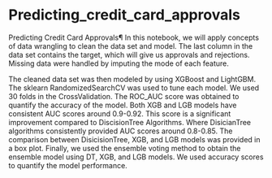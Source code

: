 # Predicting_credit_card_approvals

Predicting Credit Card Approvals¶
In this notebook, we will apply concepts of data wrangling to clean the data set and model. 
The last column in the data set contains the target, which will give us approvals and rejections. 
Missing data were handled by imputing the mode of each feature.

The cleaned data set was then modeled by using XGBoost and LightGBM. 
The sklearn RandomizedSearchCV was used to tune each model. 
We used 30 folds in the CrossValidation. The ROC_AUC score was obtained to quantify the accuracy of the model. 
Both XGB and LGB models have consistent AUC scores around 0.9-0.92. This score is a significant improvement compared to DiscisionTree Algorithms. 
Where DisicianTree algorithms consistently provided AUC scores around 0.8-0.85. 
The comparison between DisicisionTree, XGB, and LGB models was provided in a box plot. 
Finally, we used the ensemble voting method to obtain the ensemble model using DT, XGB, and LGB models. 
We used accuracy scores to quantify the model performance.
